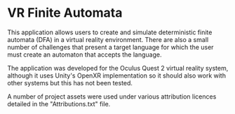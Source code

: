 # VR Finite Automata

This application allows users to create and simulate deterministic finite automata (DFA) in a virtual reality environment. There are also a small number of challenges that present a target language for which the user must create an automaton that accepts the language.

The application was developed for the Oculus Quest 2 virtual reality system, although it uses Unity's OpenXR implementation so it should also work with other systems but this has not been tested.

A number of project assets were used under various attribution licences detailed in the "Attributions.txt" file.

